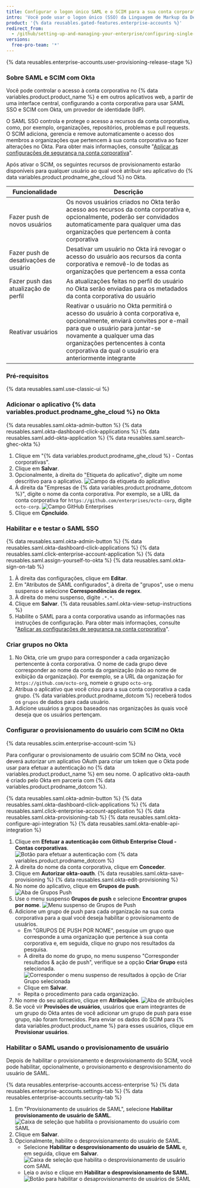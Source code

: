 ```yaml
---
title: Configurar o logon único SAML e o SCIM para a sua conta corporativa usando o Okta
intro: 'Você pode usar o logon único (SSO) da Linguagem de Markup da Declaração de Segurança (SAML) e o Sistema de Gerenciamento de Identidades de Domínio Cruzado (SCIM) com o Okta para gerenciar automaticamente o acesso à sua conta corporativa em {% data variables.product.product_name %}.'
product: '{% data reusables.gated-features.enterprise-accounts %}'
redirect_from:
  - /github/setting-up-and-managing-your-enterprise/configuring-single-sign-on-and-scim-for-your-enterprise-account-using-okta
versions:
  free-pro-team: '*'
---
```


{% data reusables.enterprise-accounts.user-provisioning-release-stage %}

### Sobre SAML e SCIM com Okta

Você pode controlar o acesso à conta corporativa no {% data variables.product.product_name %} e em outros aplicativos web, a partir de uma interface central, configurando a conta corporativa para usar SAML SSO e SCIM com Okta, um provedor de identidade (IdP).

O SAML SSO controla e protege o acesso a recursos da conta corporativa, como, por exemplo, organizações, repositórios, problemas e pull requests. O SCIM adiciona, gerencia e remove automaticamente o acesso dos membros a organizações que pertencem à sua conta corporativa ao fazer alterações no Okta. Para obter mais informações, consulte "[Aplicar as configurações de segurança na conta corporativa](/github/setting-up-and-managing-your-enterprise/enforcing-security-settings-in-your-enterprise-account)".

Após ativar o SCIM, os seguintes recursos de provisionamento estarão disponíveis para qualquer usuário ao qual você atribuir seu aplicativo do {% data variables.product.prodname_ghe_cloud %} no Okta.

| Funcionalidade                        | Descrição                                                                                                                                                                                                                                                                              |
| ------------------------------------- | -------------------------------------------------------------------------------------------------------------------------------------------------------------------------------------------------------------------------------------------------------------------------------------- |
| Fazer push de novos usuários          | Os novos usuários criados no Okta terão acesso aos recursos da conta corporativa e, opcionalmente, poderão ser convidados automaticamente para qualquer uma das organizações que pertencem à conta corporativa                                                                         |
| Fazer push de desativações de usuário | Desativar um usuário no Okta irá revogar o acesso do usuário aos recursos da conta corporativa e removê-lo de todas as organizações que pertencem a essa conta                                                                                                                         |
| Fazer push das atualização de perfil  | As atualizações feitas no perfil do usuário no Okta serão enviadas para os metadados da conta corporativa do usuário                                                                                                                                                                   |
| Reativar usuários                     | Reativar o usuário no Okta permitirá o acesso do usuário à conta corporativa e, opcionalmente, enviará convites por e-mail para que o usuário para juntar-se novamente a qualquer uma das organizações pertencentes à conta corporativa da qual o usuário era anteriormente integrante |

### Pré-requisitos

{% data reusables.saml.use-classic-ui %}

### Adicionar o aplicativo {% data variables.product.prodname_ghe_cloud %} no Okta

{% data reusables.saml.okta-admin-button %}
{% data reusables.saml.okta-dashboard-click-applications %}
{% data reusables.saml.add-okta-application %}
{% data reusables.saml.search-ghec-okta %}
1. Clique em "{% data variables.product.prodname_ghe_cloud %} - Contas corporativas".
1. Clique em **Salvar**.
1. Opcionalmente, à direita do "Etiqueta do aplicativo", digite um nome descritivo para o aplicativo. ![Campo da etiqueta do aplicativo](/assets/images/help/saml/okta-application-label.png)
1. À direita da "Empresas de {% data variables.product.prodname_dotcom %}", digite o nome da conta corporativa. Por exemplo, se a URL da conta corporativa for `https://github.com/enterprises/octo-corp`, digite `octo-corp`. ![Campo GitHub Enterprises](/assets/images/help/saml/okta-github-enterprises.png)
1. Clique em **Cpncluído**.

### Habilitar e e testar o SAML SSO

{% data reusables.saml.okta-admin-button %}
{% data reusables.saml.okta-dashboard-click-applications %}
{% data reusables.saml.click-enterprise-account-application %}
{% data reusables.saml.assign-yourself-to-okta %}
{% data reusables.saml.okta-sign-on-tab %}
1. À direita das configurações, clique em **Editar**.
1. Em "Atributos de SAML configurados", à direita de "grupos", use o menu suspenso e selecione **Correspondências de regex**.
1. À direita do menu suspenso, digite `.*.*`.
1. Clique em **Salvar**.
{% data reusables.saml.okta-view-setup-instructions %}
1. Habilite o SAML para a conta corporativa usando as informações nas instruções de configuração. Para obter mais informações, consulte "[Aplicar as configurações de segurança na conta corporativa](/github/setting-up-and-managing-your-enterprise/enforcing-security-settings-in-your-enterprise-account#enabling-saml-single-sign-on-for-organizations-in-your-enterprise-account)".

### Criar grupos no Okta

1. No Okta, crie um grupo para corresponder a cada organização pertencente à conta corporativa. O nome de cada grupo deve corresponder ao nome da conta da organização (não ao nome de exibição da organização). Por exemplo, se a URL da organização for `https://github.com/octo-org`, nomeie o grupo `octo-org`.
1. Atribua o aplicativo que você criou para a sua conta corporativa a cada grupo. {% data variables.product.prodname_dotcom %} receberá todos os `grupos` de dados para cada usuário.
1. Adicione usuários a grupos baseados nas organizações às quais você deseja que os usuários pertençam.

### Configurar o provisionamento do usuário com SCIM no Okta

{% data reusables.scim.enterprise-account-scim %}

Para configurar o provisionamento de usuário com SCIM no Okta, você deverá autorizar um aplicativo OAuth para criar um token que o Okta pode usar para efetuar a autenticação no {% data variables.product.product_name %} em seu nome. O aplicativo okta-oauth é criado pelo Okta em parceria com {% data variables.product.prodname_dotcom %}.

{% data reusables.saml.okta-admin-button %}
{% data reusables.saml.okta-dashboard-click-applications %}
{% data reusables.saml.click-enterprise-account-application %}
{% data reusables.saml.okta-provisioning-tab %}
{% data reusables.saml.okta-configure-api-integration %}
{% data reusables.saml.okta-enable-api-integration %}
1. Clique em **Efetuar a autenticação com Github Enterprise Cloud - Contas corporativas**. ![Botão para efetuar a autenticação com {% data variables.product.prodname_dotcom %}](/assets/images/help/business-accounts/authenticate-with-github-button.png)
1. À direita do nome da conta corporativa, clique em **Conceder**.
1. Clique em **Autorizar okta-oauth**.
{% data reusables.saml.okta-save-provisioning %}
{% data reusables.saml.okta-edit-provisioning %}
1. No nome do aplicativo, clique em **Grupos de push**. ![Aba de Grupos Push](/assets/images/help/business-accounts/okta-push-groups-tab.png)
1. Use o menu suspenso **Grupos de push** e selecione **Encontrar grupos por nome**. ![Menu suspenso de Grupos de Push](/assets/images/help/business-accounts/okta-push-groups-drop-down.png)
1. Adicione um grupo de push para cada organização na sua conta corporativa para a qual você deseja habilitar o provisionamento de usuários.
   - Em "GRUPOS DE PUSH POR NOME", pesquise um grupo que corresponde a uma organização que pertence à sua conta corporativa e, em seguida, clique no grupo nos resultados da pesquisa.
   - À direita do nome do grupo, no menu suspenso "Corresponder resultados & ação de push", verifique se a opção **Criar Grupo** está selecionada. ![Corresponder o menu suspenso de resultados à opção de Criar Grupo selecionada](/assets/images/help/saml/create-group-okta.png)
   - Clique em **Salvar**.
   - Repita o procedimento para cada organização.
1. No nome do seu aplicativo, clique em **Atribuições**. ![Aba de atribuições](/assets/images/help/business-accounts/okta-assignments-tab.png)
1. Se você vir **Provisões de usuários**, usuários que eram integrantes de um grupo do Okta antes de você adicionar um grupo de push para esse grupo, não foram fornecidos. Para enviar os dados do SCIM para {% data variables.product.product_name %} para esses usuários, clique em **Provisionar usuários**.

### Habilitar o SAML usando o provisionamento de usuário

Depois de habilitar o provisionamento e desprovisionamento do SCIM, você pode habilitar, opcionalmente, o provisionamento e desprovisionamento do usuário de SAML.

{% data reusables.enterprise-accounts.access-enterprise %}
{% data reusables.enterprise-accounts.settings-tab %}
{% data reusables.enterprise-accounts.security-tab %}
1. Em "Provisionamento de usuários de SAML", selecione **Habilitar provisionamento de usuário de SAML**. ![Caixa de seleção que habilita o provisionamento do usuário com SAML](/assets/images/help/business-accounts/user-provisioning.png)
1. Clique em **Salvar**.
1. Opcionalmente, habilite o desprovisionamento do usuário de SAML.
   - Selecione **Habilitar o desprovisionamento do usuário de SAML** e, em seguida, clique em **Salvar**. ![Caixa de seleção que habilita o desprovisionamento de usuário com SAML](/assets/images/help/business-accounts/saml-deprovisioning.png)
   - Leia o aviso e clique em **Habilitar o desprovisionamento de SAML**. ![Botão para habilitar o desaprovisionamento de usuários de SAML](/assets/images/help/business-accounts/saml-deprovisioning-confirm.png)
